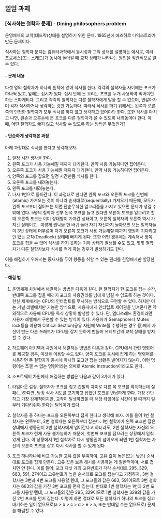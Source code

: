 ## 일일 과제

### [식사하는 철학자 문제] - Dining philosophers problem

운영체제의 교착(데드락)상태를 설명하기 위한 문제. 1965년에 에츠허르 다익스트라가 만든 문제이다.

식사하는 철학자 문제는 컴퓨터과학에서 동시성과 교착 상태를 설명하는 예시로, 여러 프로세스(또는 스레드)가 동시에 돌아갈 때 교착 상태가 나타나는 원인을 직관적으로 알 수 있다.

#### - 문제 내용
다섯 명의 철학자가 하나의 원탁에 앉아 식사를 한다. 
각각의 철학자들 사이에는 포크가 하나씩 있고, 앞에는 접시가 있다. 
접시 안에 든 요리는 포크를 두개 사용하여 먹어야만 하는 스파게티다. 
그리고 각각의 철학자는 다른 철학자에게 말을 할 수 없으며, 번갈아가며 각자 식사하거나 생각하는 것만 가능하다. 
따라서 식사를 하기 위해서는 왼쪽과 오른쪽의 인접한 철학자가 모두 식사를 하지 않고 생각하고 있어야만 한다. 
또한 식사를 마치고 나면, 왼손과 오른손에 든 포크를 다른 철학자가 쓸 수 있도록 내려놓아야 한다. 
이 때, 어떤 철학자도 굶지 않고 식사할 수 있도록 하는 방법은 무엇인가?

#### - 단순하게 생각해본 과정
아래 과정대로 식사를 한다고 생각해보자.
1. 일정 시간 생각을 한다.
2. 왼쪽 포크가 사용 가능해질 때까지 대기한다. 만약 사용 가능하다면 집어든다.
3. 오른쪽 포크가 사용 가능해질 때까지 대기한다. 만약 사용 가능하다면 집어든다.
4. 양쪽의 포크를 잡으면 일정 시간만큼 식사를 한다.
5. 오른쪽 포크를 내려놓는다.
6. 왼쪽 포크를 내려놓는다.
7. 다시 1번으로 돌아간다.
이 과정대로 한다면 왼쪽 포크와 오른쪽 포크를 한번에(atomic) 가져오는 것이 아니라 순서대로(sequentially) 가져오기 때문에, 모두가 왼쪽 포크부터 집어드는 이런 단순무식한 알고리즘을 가지고 있으면 문제가 생길 수밖에 없다. 5명의 철학자 전부 왼쪽 포크를 들고 있다면 오른쪽 포크를 얻으려고 할때 오른쪽 포크는 이미 상대방이 가져간 상태이고, 오른쪽 철학자의 오른쪽 역시 가져간 상태이고.. 이렇게 원탁을 한 바퀴 돌아 자기 자신까지 돌아오면 모든 철학자들이 3번 상태에 머무르며 자기 오른쪽 포크가 사용 가능해질 때까지 영원히 기다리고만 있는 교착(Deadlock) 상태에 빠지게 된다.
또한 어떤 경우에는 계속해서 양쪽 포크를 집을 수 없어 식사를 하지 못하는 기아 상태가 발생할 수도 있고, 몇몇 철학자가 다른 철학자보다 식사를 적게 하는 경우가 발생하기도 한다.

이를 해결하기 위해서는 중재자를 두어 행동을 취할 수 있는 권리를 한명에게만 할당한다.

#### - 해결 법
1. 운영체제 차원에서 해결하는 방법은 다음과 같다.
한 철학자가 한 포크를 잡는 순간, 반대쪽 포크를 잡을 때까지 포크의 사용권리를 남에게 넘길 수 없도록 하는 것이다. 현실 세계에서는 CPU의 인터럽트를 무시하는 방식으로 구현할 수 있다. 하지만 이는 커널 레벨에서만 가능한 방식으로, 사용자에게 인터럽트 제어권을 넘겨준다면 악의적으로 사용해 CPU를 독식 상황이 발생할 수 있다.
단, 멀티쓰레드 환경이라면 사용자 레벨에서 구현할 수 있는 방식이 있다. 사용자가 Semaphore나 Mutex lock등을 이용해 Critical Section(공유 자원에 Write를 수행하는 경우 등)에서 자신이 만든 다른 쓰레드가 CPU를 잡지 못하게 만들어 쓰레드간의 교착 상태를 방지할 수 있다.

2. 하드웨어 아키텍쳐 차원에서 해결하는 방법은 다음과 같다.
CPU에서 관련 명령어를 제공할 경우, 이것을 이용할 수도 있다. 양쪽 포크를 동시에 잡게 하는 명령어를 사용하면 두 철학자가 동시에 하나의 포크만 잡는 상황은 벌어지지 않는다. 이런 명령어는 쪼갤 수 없는 명령어라는 의미로 Atomic Instruction이라고도 한다.

3. 소프트웨어 차원에서 해결하는 방법은 다음과 같이 3가지가 있다.
1) 타임아웃 설정. 
철학자가 포크를 집고 간발의 차이로 다른 쪽 포크를 획득하는데 실패(…)한다면, 당장 식사 시도를 포기하고 잡았던 포크를 반납하게 한다. 가장 간단하고 가장 강제적이지만, 교착이 발생하였을 때 해당 타임아웃 시간이 될 때까지 일부러 기다려줘야 한다는 딜레이가 있다.

2) 철학자들 중 하나는 포크를 오른쪽부터 잡게 한다고 생각해 보자. 예를 들어 1번 철학자는 왼쪽부터, 2번 철학자는 오른쪽부터 잡는다. 1번 철학자가 왼쪽 포크만 잡은 상태에서 행동권이 2번 철학자에게 넘어간다고 하더라도, 2번 철학자는 자신의 오른쪽 포크가 현재 사용 불가능하기 때문에, 첫번째 포크를 잡으려는 상황에서 멈춰 있게 된다. 이 상황에서 1번 철학자로 다시 행동권이 넘어오게 되면 1번 철학자는 자신의 오른쪽 포크를 잡고 다시 식사를 할 수 있게 된다.

3) 포크 하나하나에 비교 가능한 고유 값을 부여하여, 고유 값이 높은(또는 낮은) 순서대로 포크를 집게 만든다. 고유 값은 보통 해시를 사용하는 게 일반적이며, 서로 겹치면 안 된다.
예를 들어, 포크 다섯 개의 고유번호가 각각 순서대로 295, 329, 683, 591, 274이고 고유번호가 높은 순서대로 포크를 집는다고 가정하자, 3번 철학자는 3번과 4번 포크를 사용할 텐데, 그 포크들의 값은 683, 591이므로 3번 철학자는 683의 값을 가진 3번 포크를 먼저 집는다. 반대로 1번 철학자는 1번과 2번 포크를 사용할 텐데, 그 포크들의 값은 295, 329이므로 1번 철학자는 329의 값을 가진 2번 포크를 먼저 집는다. 이렇게 하면 절대로 모든 철학자가 하나의 포크를 집고 대기하는 일이 없으므로(a > b > c > d > e > a, 또는 반대일 수는 없으므로) 문제를 해결할 수 있다.